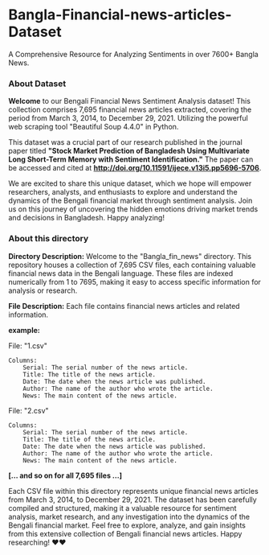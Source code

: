 # Bangla-Financial-news-articles-Dataset
A Comprehensive Resource for Analyzing Sentiments in over 7600+ Bangla News.


### About Dataset

**Welcome** to our Bengali Financial News Sentiment Analysis dataset! This collection comprises 7,695 financial news articles extracted, covering the period from March 3, 2014, to December 29, 2021. Utilizing the powerful web scraping tool "Beautiful Soup 4.4.0" in Python.

This dataset was a crucial part of our research published in the journal paper titled **"Stock Market Prediction of Bangladesh Using Multivariate Long Short-Term Memory with Sentiment Identification."** The paper can be accessed and cited at **http://doi.org/10.11591/ijece.v13i5.pp5696-5706**.

We are excited to share this unique dataset, which we hope will empower researchers, analysts, and enthusiasts to explore and understand the dynamics of the Bengali financial market through sentiment analysis. Join us on this journey of uncovering the hidden emotions driving market trends and decisions in Bangladesh. Happy analyzing!



### About this directory

**Directory Description:** Welcome to the "Bangla_fin_news" directory. This repository houses a collection of 7,695 CSV files, each containing valuable financial news data in the Bengali language. These files are indexed numerically from 1 to 7695, making it easy to access specific information for analysis or research.

**File Description:** Each file contains financial news articles and related information.

**example:**

File: "1.csv"

    Columns:
        Serial: The serial number of the news article.
        Title: The title of the news article.
        Date: The date when the news article was published.
        Author: The name of the author who wrote the article.
        News: The main content of the news article.


File: "2.csv"

    Columns:
        Serial: The serial number of the news article.
        Title: The title of the news article.
        Date: The date when the news article was published.
        Author: The name of the author who wrote the article.
        News: The main content of the news article.

        
  **[… and so on for all 7,695 files …]**

  

Each CSV file within this directory represents unique financial news articles from March 3, 2014, to December 29, 2021. The dataset has been carefully compiled and structured, making it a valuable resource for sentiment analysis, market research, and any investigation into the dynamics of the Bengali financial market.
Feel free to explore, analyze, and gain insights from this extensive collection of Bengali financial news articles. Happy researching! ❤❤ 
